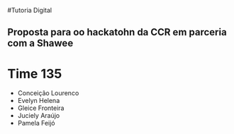  #Tutoria Digital 

 ## Proposta para oo hackatohn da CCR em parceria com a Shawee

 # Time 135 
  - Conceição Lourenco
  - Evelyn Helena 
  - Gleice Fronteira
  - Juciely Araújo
  - Pamela Feijó 